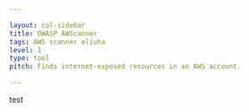 ```yaml
---

layout: col-sidebar
title: OWASP AWScanner
tags: AWS scanner eliuha
level: 1
type: tool
pitch: Finds internet-exposed resources in an AWS account. 

---
```


test